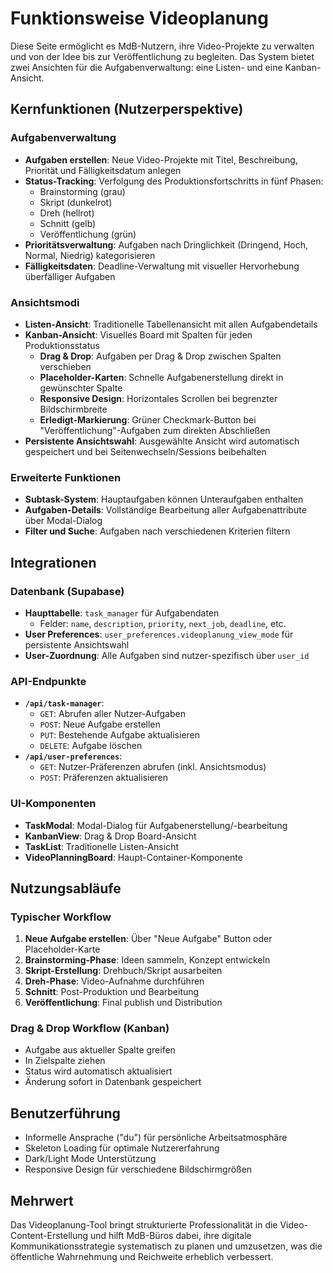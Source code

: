 # Funktionsweise Videoplanung

Diese Seite ermöglicht es MdB-Nutzern, ihre Video-Projekte zu verwalten und von der Idee bis zur Veröffentlichung zu begleiten. Das System bietet zwei Ansichten für die Aufgabenverwaltung: eine Listen- und eine Kanban-Ansicht.

## Kernfunktionen (Nutzerperspektive)

### Aufgabenverwaltung
- **Aufgaben erstellen**: Neue Video-Projekte mit Titel, Beschreibung, Priorität und Fälligkeitsdatum anlegen
- **Status-Tracking**: Verfolgung des Produktionsfortschritts in fünf Phasen:
  - Brainstorming (grau)
  - Skript (dunkelrot)
  - Dreh (hellrot)
  - Schnitt (gelb)
  - Veröffentlichung (grün)
- **Prioritätsverwaltung**: Aufgaben nach Dringlichkeit (Dringend, Hoch, Normal, Niedrig) kategorisieren
- **Fälligkeitsdaten**: Deadline-Verwaltung mit visueller Hervorhebung überfälliger Aufgaben

### Ansichtsmodi
- **Listen-Ansicht**: Traditionelle Tabellenansicht mit allen Aufgabendetails
- **Kanban-Ansicht**: Visuelles Board mit Spalten für jeden Produktionsstatus
  - **Drag & Drop**: Aufgaben per Drag & Drop zwischen Spalten verschieben
  - **Placeholder-Karten**: Schnelle Aufgabenerstellung direkt in gewünschter Spalte
  - **Responsive Design**: Horizontales Scrollen bei begrenzter Bildschirmbreite
  - **Erledigt-Markierung**: Grüner Checkmark-Button bei "Veröffentlichung"-Aufgaben zum direkten Abschließen
- **Persistente Ansichtswahl**: Ausgewählte Ansicht wird automatisch gespeichert und bei Seitenwechseln/Sessions beibehalten

### Erweiterte Funktionen
- **Subtask-System**: Hauptaufgaben können Unteraufgaben enthalten
- **Aufgaben-Details**: Vollständige Bearbeitung aller Aufgabenattribute über Modal-Dialog
- **Filter und Suche**: Aufgaben nach verschiedenen Kriterien filtern

## Integrationen

### Datenbank (Supabase)
- **Haupttabelle**: `task_manager` für Aufgabendaten
  - Felder: `name`, `description`, `priority`, `next_job`, `deadline`, etc.
- **User Preferences**: `user_preferences.videoplanung_view_mode` für persistente Ansichtswahl
- **User-Zuordnung**: Alle Aufgaben sind nutzer-spezifisch über `user_id`

### API-Endpunkte
- **`/api/task-manager`**: 
  - `GET`: Abrufen aller Nutzer-Aufgaben
  - `POST`: Neue Aufgabe erstellen
  - `PUT`: Bestehende Aufgabe aktualisieren
  - `DELETE`: Aufgabe löschen
- **`/api/user-preferences`**: 
  - `GET`: Nutzer-Präferenzen abrufen (inkl. Ansichtsmodus)
  - `POST`: Präferenzen aktualisieren

### UI-Komponenten
- **TaskModal**: Modal-Dialog für Aufgabenerstellung/-bearbeitung
- **KanbanView**: Drag & Drop Board-Ansicht
- **TaskList**: Traditionelle Listen-Ansicht
- **VideoPlanningBoard**: Haupt-Container-Komponente

## Nutzungsabläufe

### Typischer Workflow
1. **Neue Aufgabe erstellen**: Über "Neue Aufgabe" Button oder Placeholder-Karte
2. **Brainstorming-Phase**: Ideen sammeln, Konzept entwickeln
3. **Skript-Erstellung**: Drehbuch/Skript ausarbeiten
4. **Dreh-Phase**: Video-Aufnahme durchführen
5. **Schnitt**: Post-Produktion und Bearbeitung
6. **Veröffentlichung**: Final publish und Distribution

### Drag & Drop Workflow (Kanban)
- Aufgabe aus aktueller Spalte greifen
- In Zielspalte ziehen
- Status wird automatisch aktualisiert
- Änderung sofort in Datenbank gespeichert

## Benutzerführung
- Informelle Ansprache ("du") für persönliche Arbeitsatmosphäre
- Skeleton Loading für optimale Nutzererfahrung
- Dark/Light Mode Unterstützung
- Responsive Design für verschiedene Bildschirmgrößen

## **Mehrwert**
Das Videoplanung-Tool bringt strukturierte Professionalität in die Video-Content-Erstellung und hilft MdB-Büros dabei, ihre digitale Kommunikationsstrategie systematisch zu planen und umzusetzen, was die öffentliche Wahrnehmung und Reichweite erheblich verbessert. 